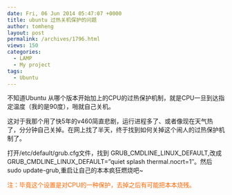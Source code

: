 ```yaml
---
date: Fri, 06 Jun 2014 05:47:07 +0000
title: ubuntu 过热关机保护的问题
author: tomheng
layout: post
permalink: /archives/1796.html
views: 150
categories:
  - LAMP
  - My project
tags:
  - Ubuntu
---
```

不知道Ubuntu 从哪个版本开始加上的CPU的过热保护机制，就是CPU一旦到达指定温度（我的是90度），啪就自己关机。

这对于我那个用了快5年的v460简直悲剧，运行进程多了、或者像现在天气热了，分分钟自己关掉。在网上找了半天，终于找到如何关掉这个闹人的过热保护机制了。

打开/etc/default/grub.cfg文件，找到 GRUB\_CMDLINE\_LINUX\_DEFAULT,改成GRUB\_CMDLINE\_LINUX\_DEFAULT=&#8221;quiet splash thermal.nocrt=1&#8243;。然后sudo update-grub,重启让自己的本本疯狂燃烧吧~

<span style="color: #ff6600;">注：毕竟这个设置是对CPU的一种保护，去掉之后有可能把本本烧残。</span>
